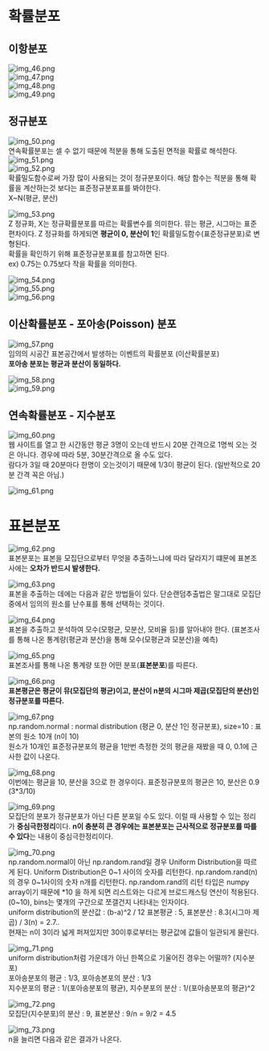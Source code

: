 # 확률분포
## 이항분포
![img_46.png](../images2/img_46.png)  
![img_47.png](../images2/img_47.png)  
![img_48.png](../images2/img_48.png)  
![img_49.png](../images2/img_49.png)

## 정규분포
![img_50.png](../images2/img_50.png)  
연속확률분포는 셀 수 없기 때문에 적분을 통해 도출된 면적을 확률로 해석한다.
![img_51.png](../images2/img_51.png)  
![img_52.png](../images2/img_52.png)  
확률밀도함수로써 가장 많이 사용되는 것이 정규분포이다. 해당 함수는 적분을 통해 확률을 계산하는것 보다는 표준정규분포표를 봐야한다.  
X~N(평균, 분산)  

![img_53.png](../images2/img_53.png)  
Z 정규화, X는 정규확률분포를 따르는 확률변수를 의미한다. 뮤는 평균, 시그마는 표준편차이다. Z 정규화를 하게되면 **평균이 0, 분산이 1**인 확률밀도함수(표준정규분포)로 변형된다.  
확률을 확인하기 위해 표준정규분포표를 참고하면 된다.  
ex) 0.75는 0.75보다 작을 확률을 의미한다.  

![img_54.png](../images2/img_54.png)  
![img_55.png](../images2/img_55.png)  
![img_56.png](../images2/img_56.png)  

## 이산확률분포 - 포아송(Poisson) 분포
![img_57.png](../images2/img_57.png)  
임의의 시공간 표본공간에서 발생하는 이벤트의 확률분포 (이산확률분포)  
**포아송 분포는 평균과 분산이 동일하다.**  

![img_58.png](../images2/img_58.png)  
![img_59.png](../images2/img_59.png)

## 연속확률분포 - 지수분포
![img_60.png](../images2/img_60.png)  
웹 사이트를 열고 한 시간동안 평균 3명이 오는데 반드시 20분 간격으로 1명씩 오는 것은 아니다.
경우에 따라 5분, 30분간격으로 올 수도 있다.  
람다가 3일 때 20분마다 한명이 오는것이기 때문에 1/3이 평균이 된다. (일반적으로 20분 간격 꼭은 아님.)  

![img_61.png](../images2/img_61.png)  

# 표본분포
![img_62.png](../images2/img_62.png)  
표본분포는 표본을 모집단으로부터 무엇을 추출하느냐에 따라 달라지기 떄문에 표본조사에는 **오차가 반드시 발생한다.**  

![img_63.png](../images2/img_63.png)  
표본을 추출하는 데에는 다음과 같은 방법들이 있다. 단순랜덤추출법은 말그대로 모집단중에서 임의의 원소를 난수표를 통해 선택하는 것이다.  

![img_64.png](../images2/img_64.png)  
표본을 추출하고 분석하여 모수(모평균, 모분산, 모비율 등)를 알아내야 한다. (표본조사를 통해 나온 통계량(평균과 분산)을 통해 모수(모평균과 모분산)을 예측)  

![img_65.png](../images2/img_65.png)  
표본조사를 통해 나온 통계량 또한 어떤 분포(**표본분포**)를 따른다.  

![img_66.png](../images2/img_66.png)  
**표본평균은 평균이 뮤(모집단의 평균)이고, 분산이 n분의 시그마 제곱(모집단의 분산)인 정규분포를 따른다.**  

![img_67.png](../images2/img_67.png)  
np.random.normal : normal distribution (평균 0, 분산 1인 정규분포), size=10 : 표본의 원소 10개 (n이 10)  
원소가 10개인 표준정규분포의 평균을 1만번 측정한 것의 평균을 재봤을 때 0, 0.1에 근사한 값이 나온다.

![img_68.png](../images2/img_68.png)  
이번에는 평균을 10, 분산을 3으로 한 경우이다. 표준정규분포의 평균은 10, 분산은 0.9 (3*3/10)  

![img_69.png](../images2/img_69.png)  
모집단의 분포가 정규분포가 아닌 다른 분포일 수도 있다. 이럴 때 사용할 수 있는 정리가 **중심극한정리**이다.
**n이 충분히 큰 경우에는 표본분포는 근사적으로 정규분포를 따를 수 있다**는 내용이 중심극한정리이다.  

![img_70.png](../images2/img_70.png)  
np.random.normal이 아닌 np.random.rand일 경우 Uniform Distribution을 따르게 된다.
Uniform Distribution은 0~1 사이의 숫자를 리턴한다. np.random.rand(n)의 경우 0~1사이의 숫자 n개를 리턴한다.
np.random.rand의 리턴 타입은 numpy array이기 때문에 *10 을 하게 되면 리스트와는 다르게 브로드캐스팅 연산이 적용된다.
(0~10), bins는 몇개의 구간으로 쪼갤건지 나타내는 인자이다.  
uniform distribution의 분산값 : (b-a)^2 / 12
표본평균 : 5, 표본분산 : 8.3(시그마 제곱) / 3(n) = 2.7..  
현재는 n이 3이라 넓게 퍼져있지만 30이후로부터는 평균값에 값들이 일관되게 물린다.

![img_71.png](../images2/img_71.png)  
uniform distribution처럼 가운데가 아닌 한쪽으로 기울어진 경우는 어떨까? (지수분포)  
포아송분포의 평균 : 1/3, 포아송본포의 분산 : 1/3  
지수분포의 평균 : 1/(포아송분포의 평균), 지수분포의 분산 : 1/(포아송분포의 평균)^2  

![img_72.png](../images2/img_72.png)  
모집단(지수분포)의 분산 : 9, 표본분산 : 9/n = 9/2 = 4.5  

![img_73.png](../images2/img_73.png)  
n을 늘리면 다음과 같은 결과가 나온다.